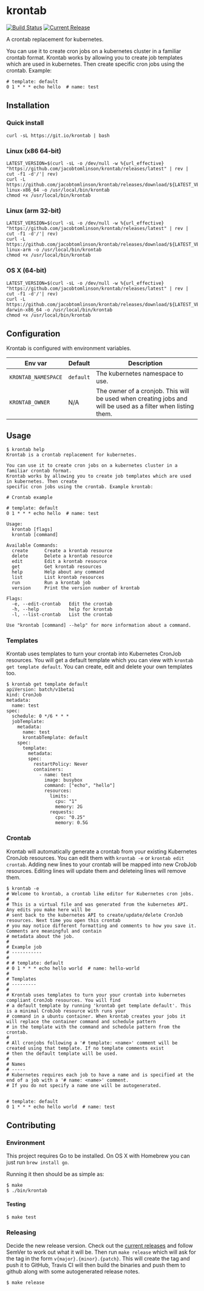 # krontab

[![Build Status](https://travis-ci.com/jacobtomlinson/krontab.svg?branch=master)](https://travis-ci.com/jacobtomlinson/krontab)
[![Current Release](https://img.shields.io/github/release/jacobtomlinson/krontab.svg)](https://github.com/jacobtomlinson/krontab/releases/latest)

A crontab replacement for kubernetes.

You can use it to create cron jobs on a kubernetes cluster in a familiar crontab format.
Krontab works by allowing you to create job templates which are used in kubernetes. Then create
specific cron jobs using the crontab. Example:

```
# template: default
0 1 * * * echo hello  # name: test
```

## Installation

### Quick install

```shell
curl -sL https://git.io/krontab | bash
```

### Linux (x86 64-bit)
```shell
LATEST_VERSION=$(curl -sL -o /dev/null -w %{url_effective} "https://github.com/jacobtomlinson/krontab/releases/latest" | rev | cut -f1 -d'/'| rev)
curl -L https://github.com/jacobtomlinson/krontab/releases/download/${LATEST_VERSION}/krontab-linux-x86_64 -o /usr/local/bin/krontab
chmod +x /usr/local/bin/krontab
```

### Linux (arm 32-bit)
```shell
LATEST_VERSION=$(curl -sL -o /dev/null -w %{url_effective} "https://github.com/jacobtomlinson/krontab/releases/latest" | rev | cut -f1 -d'/'| rev)
curl -L https://github.com/jacobtomlinson/krontab/releases/download/${LATEST_VERSION}/krontab-linux-arm -o /usr/local/bin/krontab
chmod +x /usr/local/bin/krontab
```

### OS X (64-bit)
```shell
LATEST_VERSION=$(curl -sL -o /dev/null -w %{url_effective} "https://github.com/jacobtomlinson/krontab/releases/latest" | rev | cut -f1 -d'/'| rev)
curl -L https://github.com/jacobtomlinson/krontab/releases/download/${LATEST_VERSION}/krontab-darwin-x86_64 -o /usr/local/bin/krontab
chmod +x /usr/local/bin/krontab
```

## Configuration

Krontab is configured with environment variables.

| Env var  | Default | Description |
| ------------- | ------------- | ------------- |
| `KRONTAB_NAMESPACE` | `default` | The kubernetes namespace to use. |
| `KRONTAB_OWNER` | N/A | The owner of a cronjob. This will be used when creating jobs and will be used as a filter when listing them.  |

## Usage

```console
$ krontab help
Krontab is a crontab replacement for kubernetes.

You can use it to create cron jobs on a kubernetes cluster in a familiar crontab format.
Krontab works by allowing you to create job templates which are used in kubernetes. Then create
specific cron jobs using the crontab. Example krontab:

# Crontab example

# template: default
0 1 * * * echo hello  # name: test

Usage:
  krontab [flags]
  krontab [command]

Available Commands:
  create      Create a krontab resource
  delete      Delete a krontab resource
  edit        Edit a krontab resource
  get         Get krontab resources
  help        Help about any command
  list        List krontab resources
  run         Run a krontab job
  version     Print the version number of krontab

Flags:
  -e, --edit-crontab   Edit the crontab
  -h, --help           help for krontab
  -l, --list-crontab   List the crontab

Use "krontab [command] --help" for more information about a command.
```

### Templates

Krontab uses templates to turn your crontab into Kubernetes CronJob resources.
You will get a default template which you can view with `krontab get template default`.
You can create, edit and delete your own templates too.

```
$ krontab get template default
apiVersion: batch/v1beta1
kind: CronJob
metadata:
  name: test
spec:
  schedule: 0 */6 * * *
  jobTemplate:
    metadata:
      name: test
      krontabTemplate: default
    spec:
      template:
        metadata:
        spec:
          restartPolicy: Never
          containers:
            - name: test
              image: busybox
              command: ["echo", "hello"]
              resources:
                limits:
                  cpu: "1"
                  memory: 2G
                requests:
                  cpu: "0.25"
                  memory: 0.5G
```

### Crontab

Krontab will automatically generate a crontab from your existing Kubernetes CronJob resources. You can edit
them with `krontab -e` or `krontab edit crontab`. Adding new lines to your crontab will be mapped into new
CrobJob resources. Editing lines will update them and deleteing lines will remove them.

```console
$ krontab -e
# Welcome to krontab, a crontab like editor for Kubernetes cron jobs.
#
# This is a virtual file and was generated from the kubernetes API. Any edits you make here will be
# sent back to the kubernetes API to create/update/delete CronJob resources. Next time you open this crontab
# you may notice different formatting and comments to how you save it. Comments are meaningful and contain
# metadata about the job.
#
# Example job
# -----------
#
# # template: default
# 0 1 * * * echo hello world  # name: hello-world
#
# Templates
# ---------
#
# Krontab uses templates to turn your your crontab into kubernetes compliant CronJob resources. You will find
# a default template by running 'krontab get template default'. This is a minimal CrobJob resource with runs your
# command in a ubuntu container. When krontab creates your jobs it will replace the container command and schedule pattern
# in the template with the command and schedule pattern from the crontab.
#
# All cronjobs following a '# template: <name>' comment will be created using that template. If no template comments exist
# then the default template will be used.
#
# Names
# -----
# Kubernetes requires each job to have a name and is specified at the end of a job with a '# name: <name>' comment.
# If you do not specify a name one will be autogenerated.


# template: default
0 1 * * * echo hello world  # name: test
```

## Contributing

### Environment

This project requires Go to be installed. On OS X with Homebrew you can just run `brew install go`.

Running it then should be as simple as:

```console
$ make
$ ./bin/krontab
```

#### Testing

```console
$ make test
```

### Releasing

Decide the new release version. Check out the [current releases](https://github.com/jacobtomlinson/krontab/releases) and follow SemVer to work out what it will be. Then run `make release` which will ask for the tag in the form `v{major}.{minor}.{patch}`. This will create the tag and push it to GitHub, Travis CI will then build the binaries and push them to github along with some autogenerated release notes.

```console
$ make release
```
